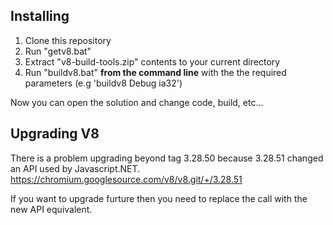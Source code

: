## Installing

1. Clone this repository
2. Run "getv8.bat"
3. Extract "v8-build-tools.zip" contents to your current directory
4. Run "buildv8.bat" **from the command line** with the the required parameters (e.g 'buildv8 Debug ia32')

Now you can open the solution and change code, build, etc...

## Upgrading V8 

There is a problem upgrading beyond tag 3.28.50 because 3.28.51 changed an API used by Javascript.NET.
https://chromium.googlesource.com/v8/v8.git/+/3.28.51

If you want to upgrade furture then you need to replace the call with the new API equivalent.